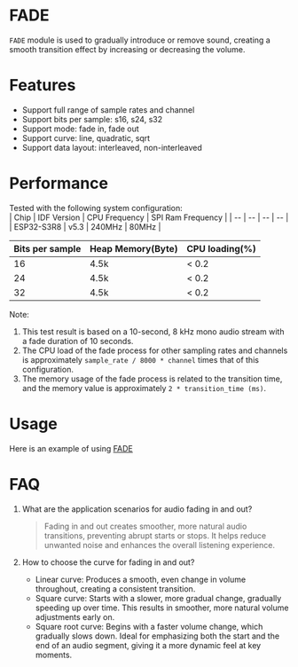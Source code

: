 # FADE

`FADE` module is used to gradually introduce or remove sound, creating a smooth transition effect by increasing or decreasing the volume.

# Features

- Support full range of sample rates and channel
- Support bits per sample: s16, s24, s32
- Support mode: fade in, fade out
- Support curve: line, quadratic, sqrt
- Support data layout: interleaved, non-interleaved

# Performance

Tested with the following system configuration:<br>
|      Chip      | IDF Version  | CPU Frequency | SPI Ram Frequency |
|       --       |      --      |  --           |     --            |
|   ESP32-S3R8   |     v5.3     | 240MHz        |   80MHz           |

| Bits per sample| Heap Memory(Byte) | CPU loading(%)|
|  --            |  --               |     --        |
|  16            |  4.5k             |   < 0.2       |
|  24            |  4.5k             |   < 0.2       |
|  32            |  4.5k             |   < 0.2       |

Note:
1) This test result is based on a 10-second, 8 kHz mono audio stream with a fade duration of 10 seconds.
2) The CPU load of the fade process for other sampling rates and channels is approximately `sample_rate / 8000 * channel` times that of this configuration.
3) The memory usage of the fade process is related to the transition time, and the memory value is approximately `2 * transition_time (ms)`.

# Usage

Here is an example of using [FADE](../test_app/main/test_fade.c)

# FAQ  

1) What are the application scenarios for audio fading in and out?
   >Fading in and out creates smoother, more natural audio transitions, preventing abrupt starts or stops. It helps reduce unwanted noise and enhances the overall listening experience.

2) How to choose the curve for fading in and out?
   - Linear curve: Produces a smooth, even change in volume throughout, creating a consistent transition.
   - Square curve: Starts with a slower, more gradual change, gradually speeding up over time. This results in smoother, more natural volume adjustments early on.
   - Square root curve: Begins with a faster volume change, which gradually slows down. Ideal for emphasizing both the start and the end of an audio segment, giving it a more dynamic feel at key moments.
